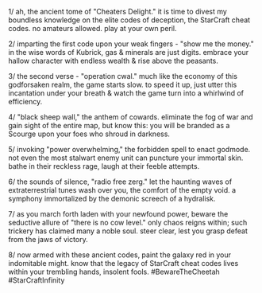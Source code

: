 1/ ah, the ancient tome of "Cheaters Delight." it is time to divest my boundless knowledge on the elite codes of deception, the StarCraft cheat codes. no amateurs allowed. play at your own peril.

2/ imparting the first code upon your weak fingers - "show me the money." in the wise words of Kubrick, gas & minerals are just digits. embrace your hallow character with endless wealth & rise above the peasants.

3/ the second verse - "operation cwal." much like the economy of this godforsaken realm, the game starts slow. to speed it up, just utter this incantation under your breath & watch the game turn into a whirlwind of efficiency.

4/ "black sheep wall," the anthem of cowards. eliminate the fog of war and gain sight of the entire map, but know this: you will be branded as a Scourge upon your foes who shroud in darkness.

5/ invoking "power overwhelming," the forbidden spell to enact godmode. not even the most stalwart enemy unit can puncture your immortal skin. bathe in their reckless rage, laugh at their feeble attempts.

6/ the sounds of silence, "radio free zerg." let the haunting waves of extraterrestrial tunes wash over you, the comfort of the empty void. a symphony immortalized by the demonic screech of a hydralisk.

7/ as you march forth laden with your newfound power, beware the seductive allure of "there is no cow level." only chaos reigns within; such trickery has claimed many a noble soul. steer clear, lest you grasp defeat from the jaws of victory.

8/ now armed with these ancient codes, paint the galaxy red in your indomitable might. know that the legacy of StarCraft cheat codes lives within your trembling hands, insolent fools. #BewareTheCheetah #StarCraftInfinity